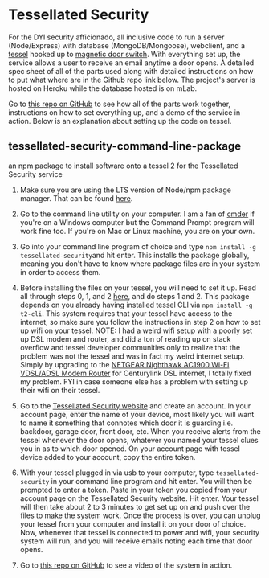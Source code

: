 # Tessellated Security

For the DYI security afficionado, all inclusive code to run a server (Node/Express) with database (MongoDB/Mongoose), webclient, and a [tessel](https://tessel.io/) hooked up to [magnetic door switch](https://www.sparkfun.com/products/13247). With everything set up, the service allows a user to receive an email anytime a door opens. A detailed spec sheet of all of the parts used along with detailed instructions on how to put what where are in the Github repo link below.  The project's server is hosted on Heroku while the database hosted is on mLab. 

Go to [this repo on GitHub](https://github.com/EnshaednHiker/tessellated-security) to see how all of the parts work together, instructions on how to set everything up, and a demo of the service in action. Below is an explanation about setting up the code on tessel.

## tessellated-security-command-line-package
an npm package to install software onto a tessel 2 for the Tessellated Security service

1. Make sure you are using the LTS version of Node/npm package manager. That can be found [here](https://nodejs.org/en/).

2. Go to the command line utility on your computer. I am a fan of [cmder](http://cmder.net/) if you're on a Windows computer but the Command Prompt program will work fine too. If you're on Mac or Linux machine, you are on your own.

3. Go into your command line program of choice and type `npm install -g tessellated-security`and hit enter. This installs the package globally, meaning you don't have to know where package files are in your system in order to access them.

4. Before installing the files on your tessel, you will need to set it up. Read all through steps 0, 1, and 2 [here](https://tessel.github.io/t2-start/), and do steps 1 and 2.  This package depends on you already having installed tessel CLI via `npm install -g t2-cli`.  This system requires that your tessel have access to the internet, so make sure you follow the instructions in step 2 on how to set up wifi on your tessel. NOTE: I had a weird wifi setup with a poorly set up DSL modem and router, and did a ton of reading up on stack overflow and tessel developer communities only to realize that the problem was not the tessel and was in fact my weird internet setup. Simply by upgrading to the [NETGEAR Nighthawk AC1900 Wi-Fi VDSL/ADSL Modem Router](https://www.amazon.com/gp/product/B0111MRL4S/ref=oh_aui_search_detailpage?ie=UTF8&psc=1) for Centurylink DSL internet, I totally fixed my problem. FYI in case someone else has a problem with setting up their wifi on their tessel. 

5. Go to the [Tessellated Security website]() and create an account. In your account page, enter the name of your device, most likely you will want to name it something that connotes which door it is guarding i.e. backdoor, garage door, front door, etc. When you receive alerts from the tessel whenever the door opens, whatever you named your tessel clues you in as to which door opened. On your account page with tessel device added to your account, copy the entire token. 

6. With your tessel plugged in via usb to your computer, type `tessellated-security` in your command line program and hit enter. You will then be prompted to enter a token. Paste in your token you copied from your account page on the Tessellated Security website.  Hit enter.  Your tessel will then take about 2 to 3 minutes to get set up on and push over the files to make the system work. Once the process is over, you can unplug your tessel from your computer and install it on your door of choice. Now, whenever that tessel is connected to power and wifi, your security system will run, and you will receive emails noting each time that door opens. 

7. Go to [this repo on GitHub](https://github.com/EnshaednHiker/tessellated-security) to see a video of the system in action. 



